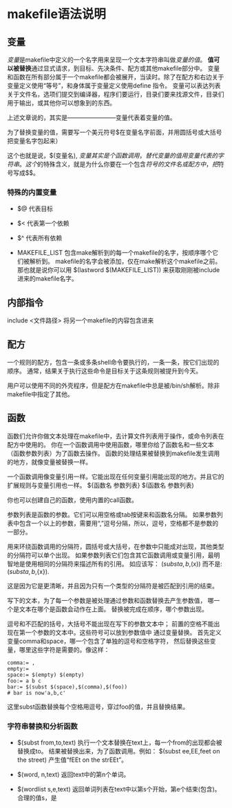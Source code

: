 # makefile语法说明

## 变量
*变量*是makefile中定义的一个名字用来呈现一个文本字符串叫做*变量的值*。
**值可以被替换**通过显式请求，到目标、先决条件、配方或其他makefile部分中。
变量和函数在所有部分属于一个makefile都会被展开，当读时。除了在配方和右边关于变量定义使用“等号”，和身体属于变量定义使用define 指令。
变量可以表达列表关于文件名，选项们提交到编译器，程序们要运行，目录们要来找源文件，目录们用于输出，或其他你可以想象到的东西。

上述文章说的，其实是————————变量代表着变量的值。

为了替换变量的值，需要写一个美元符号$在变量名字前面，并用圆括号或大括号把变量名字包起来）

这个也就是说，$(变量名), ${变量} 其实是个函数调用，替代变量的值用变量代表的字符串。
这个$的特殊含义，就是为什么你要在一个包含$符号的文件名或配方中，把$符号写成$$。

### 特殊的内置变量
* $@
代表目标

* $<
代表第一个依赖

* $^
代表所有依赖

* MAKEFILE_LIST
包含make解析到的每一个makefile的名字，按顺序哪个它们被解析到。
makefile的名字会被添加，仅在make解析这个makefile之前。
那也就是说你可以用
	$(lastword $(MAKEFILE_LIST))
来获取刚刚被include进来的makefile名字。


## 内部指令

include <文件路径>
将另一个makefile的内容包含进来

## 配方
一个规则的配方，包含一条或多条shell命令要执行的，一条一条，按它们出现的顺序。
通常，结果关于执行这些命令是目标关于这条规则被提升到今天。

用户可以使用不同的外壳程序，但是配方在makefile中总是被/bin/sh解析。除非makefile中指定了其他。

## 函数
函数们允许你做文本处理在makefile中，去计算文件列表用于操作，或命令列表在配方中使用的。
你在一个函数调用中使用函数，哪里你给了函数名和一些文本（函数参数列表）为了函数去操作。
函数的处理结果被替换到makefile发生调用的地方，就像变量被替换一样。

一个函数调用像变量引用一样。它能出现在任何变量引用能出现的地方。并且它的扩展规则与变量引用也一样。
${函数名 参数列表}
$(函数名 参数列表)

你也可以创建自己的函数，使用内置的call函数。

参数列表是函数的参数。它们可以用空格或tab按键来和函数名分隔。
如果参数列表中包含一个以上的参数，需要用“,”逗号分隔，所以，逗号，空格都不是参数的一部分。

用来环绕函数调用的分隔符，圆括号或大括号，在参数中只能成对出现，其他类型的分隔符可以单个出现。
如果参数列表它们包含其它函数调用或变量引用，最明智地是使用相同的分隔符来描述所有的引用。
如应该写：
	$(subst a,b,$(x))
而不是:
	$(subst a,b,${x}).

这是因为它是更清晰，并且因为只有一个类型的分隔符是被匹配到引用的结束。

写下的文本，为了每一个参数是被处理通过参数和函数替换去产生参数值，
哪一个是文本在哪个是函数会动作在上面。
替换被完成在顺序，哪个参数出现。

逗号和不匹配的括号，大括号不能出现在写下的参数文本中；
前置的空格不能出现在第一个参数的文本中。这些符号可以放到参数值中
通过变量替换。
首先定义变量comma和space，哪一个包含了单独的逗号和空格字符，
然后替换这些变量，哪里这些字符是需要的。像这样：

	comma:= ,
	empty:= 
	space:= $(empty) $(empty)
	foo:= a b c
	bar:= $(subst $(space),$(comma),$(foo))
	# bar is now'a,b,c'

这里subst函数替换每个空格用逗号，穿过foo的值，并且替换结果。


### 字符串替换和分析函数

* $(subst from,to,text)
执行一个文本替换在text上，每一个from的出现都会被替换成to。
结果被替换出来，为了函数调用。例如：
	$(subst ee,EE,feet on the street)
产生值“fEEt on the strEEt”。

* $(word, n,text)
返回text中的第n个单词。

* $(wordlist s,e,text)
返回单词列表在text中以第s个开始，第e个结束(包含)。
合理的值s，是


















